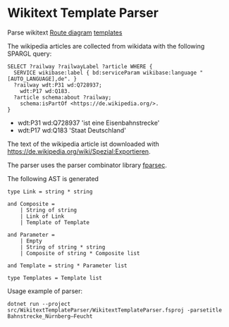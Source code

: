 # Wikitext Template Parser

Parse wikitext [Route diagram](https://de.wikipedia.org/wiki/Wikipedia:Formatvorlage_Bahnstrecke) [templates](https://www.mediawiki.org/wiki/Help:Templates)

The wikipedia articles are collected from wikidata with the following SPARGL query:

```
SELECT ?railway ?railwayLabel ?article WHERE {
  SERVICE wikibase:label { bd:serviceParam wikibase:language "[AUTO_LANGUAGE],de". }
  ?railway wdt:P31 wd:Q728937;
    wdt:P17 wd:Q183.
  ?article schema:about ?railway;
    schema:isPartOf <https://de.wikipedia.org/>.
}
```
* wdt:P31 wd:Q728937 'ist eine Eisenbahnstrecke'
* wdt:P17 wd:Q183 'Staat Deutschland'

The text of the wikipedia article ist downloaded with https://de.wikipedia.org/wiki/Spezial:Exportieren.

The parser uses the parser combinator library [fparsec](https://github.com/stephan-tolksdorf/fparsec).

The following AST is generated

```
type Link = string * string

and Composite =
    | String of string
    | Link of Link
    | Template of Template

and Parameter =
    | Empty
    | String of string * string
    | Composite of string * Composite list

and Template = string * Parameter list

type Templates = Template list
```

Usage example of parser:

```
dotnet run --project src/WikitextTemplateParser/WikitextTemplateParser.fsproj -parsetitle Bahnstrecke_Nürnberg–Feucht
```

